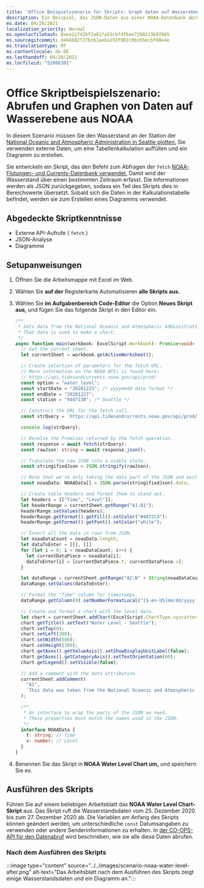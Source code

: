 ```yaml
---
title: 'Office Beispielszenario für Skripts: Graph daten auf Wasserebene aus NOAA'
description: Ein Beispiel, das JSON-Daten aus einer NOAA-Datenbank abruft und zum Erstellen eines Diagramms verwendet.
ms.date: 04/26/2021
localization_priority: Normal
ms.openlocfilehash: 8aea11f42bf2a81fa53cbf4f6ee7280213b97085
ms.sourcegitcommit: d466b82f27bc61aeba193f902c9bc65ecbf60e4e
ms.translationtype: MT
ms.contentlocale: de-DE
ms.lasthandoff: 04/28/2021
ms.locfileid: "52066301"
---
```

# <a name="office-scripts-sample-scenario-fetch-and-graph-water-level-data-from-noaa"></a>Office Skriptbeispielszenario: Abrufen und Graphen von Daten auf Wasserebene aus NOAA

In diesem Szenario müssen Sie den Wasserstand an der Station der [National Oceanic and Atmospheric Administration in Seattle plotten.](https://tidesandcurrents.noaa.gov/stationhome.html?id=9447130) Sie verwenden externe Daten, um eine Tabellenkalkulation auffüllen und ein Diagramm zu erstellen.

Sie entwickeln ein Skript, das den Befehl zum Abfragen der `fetch` [NOAA-Flutungen- und Currents-Datenbank verwendet.](https://tidesandcurrents.noaa.gov/) Damit wird der Wasserstand über einen bestimmten Zeitraum erfasst. Die Informationen werden als JSON zurückgegeben, sodass ein Teil des Skripts dies in Bereichswerte übersetzt. Sobald sich die Daten in der Kalkulationstabelle befindet, werden sie zum Erstellen eines Diagramms verwendet.

## <a name="scripting-skills-covered"></a>Abgedeckte Skriptkenntnisse

- Externe API-Aufrufe ( `fetch` )
- JSON-Analyse
- Diagramme

## <a name="setup-instructions"></a>Setupanweisungen

1. Öffnen Sie die Arbeitsmappe mit Excel im Web.

1. Wählen Sie **auf der** Registerkarte Automatisieren **alle Skripts aus.**

1. Wählen Sie **im Aufgabenbereich Code-Editor** die Option **Neues Skript aus,** und fügen Sie das folgende Skript in den Editor ein.

    ```TypeScript
    /**
     * Gets data from the National Oceanic and Atmospheric Administration's Tides and Currents database. 
     * That data is used to make a chart.
     */
    async function main(workbook: ExcelScript.Workbook): Promise<void> {
      // Get the current sheet.
      let currentSheet = workbook.getActiveWorksheet();
    
      // Create selection of parameters for the fetch URL.
      // More information on the NOAA APIs is found here: 
      // https://api.tidesandcurrents.noaa.gov/api/prod/
      const option = "water_level";
      const startDate = "20201225"; /* yyyymmdd date format */
      const endDate = "20201227";
      const station = "9447130"; /* Seattle */
    
      // Construct the URL for the fetch call.
      const strQuery = `https://api.tidesandcurrents.noaa.gov/api/prod/datagetter?product=${option}&begin_date=${startDate}&end_date=${endDate}&datum=MLLW&station=${station}&units=english&time_zone=gmt&application=NOS.COOPS.TAC.WL&format=json`;
    
      console.log(strQuery);
    
      // Resolve the Promises returned by the fetch operation.
      const response = await fetch(strQuery);
      const rawJson: string = await response.json();
    
      // Translate the raw JSON into a usable state.
      const stringifiedJson = JSON.stringify(rawJson);
    
      // Note that we're only taking the data part of the JSON and excluding the metadata.
      const noaaData: NOAAData[] = JSON.parse(stringifiedJson).data;
    
      // Create table headers and format them to stand out.
      let headers = [["Time", "Level"]];
      let headerRange = currentSheet.getRange("A1:B1");
      headerRange.setValues(headers);
      headerRange.getFormat().getFill().setColor("#4472C4");
      headerRange.getFormat().getFont().setColor("white");
    
      // Insert all the data in rows from JSON.
      let noaaDataCount = noaaData.length;
      let dataToEnter = [[], []]
      for (let i = 0; i < noaaDataCount; i++) {
        let currentDataPiece = noaaData[i];
        dataToEnter[i] = [currentDataPiece.t, currentDataPiece.v];
      }
    
      let dataRange = currentSheet.getRange("A2:B" + String(noaaDataCount + 1)); /* +1 to account for the title row */
      dataRange.setValues(dataToEnter);
    
      // Format the "Time" column for timestamps.
      dataRange.getColumn(0).setNumberFormatLocal("[$-en-US]mm/dd/yyyy hh:mm AM/PM;@");
    
      // Create and format a chart with the level data.
      let chart = currentSheet.addChart(ExcelScript.ChartType.xyscatterSmooth, dataRange);
      chart.getTitle().setText("Water Level - Seattle");
      chart.setTop(0);
      chart.setLeft(300);
      chart.setWidth(500);
      chart.setHeight(300);
      chart.getAxes().getValueAxis().setShowDisplayUnitLabel(false);
      chart.getAxes().getCategoryAxis().setTextOrientation(60);
      chart.getLegend().setVisible(false);
    
      // Add a comment with the data attribution.
      currentSheet.addComment(
        "A1",
        `This data was taken from the National Oceanic and Atmospheric Administration's Tides and Currents database on ${new Date(Date.now())}.`
      );
    
      /**
       * An interface to wrap the parts of the JSON we need.
       * These properties must match the names used in the JSON.
       */ 
      interface NOAAData {
        t: string; // Time
        v: number; // Level
      }
    }
    ```

1. Benennen Sie das Skript in **NOAA Water Level Chart um,** und speichern Sie es.

## <a name="running-the-script"></a>Ausführen des Skripts

Führen Sie auf einem beliebigen Arbeitsblatt das **NOAA Water Level Chart-Skript** aus. Das Skript ruft die Wasserstandsdaten vom 25. Dezember 2020 bis zum 27. Dezember 2020 ab. Die Variablen am Anfang des Skripts können geändert werden, um unterschiedliche `const` Datumsangaben zu verwenden oder andere Senderinformationen zu erhalten. In [der CO-OPS-API für den Datenabruf](https://api.tidesandcurrents.noaa.gov/api/prod/) wird beschrieben, wie sie alle diese Daten abrufen.

### <a name="after-running-the-script"></a>Nach dem Ausführen des Skripts

:::image type="content" source="../../images/scenario-noaa-water-level-after.png" alt-text="Das Arbeitsblatt nach dem Ausführen des Skripts zeigt einige Wasserstandsdaten und ein Diagramm an.":::
